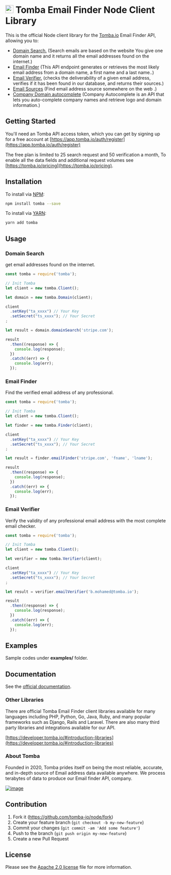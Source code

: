 # [<img src="https://tomba.io/logo.svg" alt="Tomba" width="25"/>](https://tomba.io/) Tomba Email Finder Node Client Library

This is the official Node client library for the [Tomba.io](https://tomba.io) Email Finder API,
allowing you to:

- [Domain Search.](https://tomba.io/domain-search) (Search emails are based on the website You give one domain name and it returns all the email addresses found on the internet.)
- [Email Finder](https://tomba.io/email-finder) (This API endpoint generates or retrieves the most likely email address from a domain name, a first name and a last name..)
- [Email Verifier.](https://tomba.io/email-verifier) (checks the deliverability of a given email address, verifies if it has been found in our database, and returns their sources.)
- [Email Sources](https://developer.tomba.io/#email-sources) (Find email address source somewhere on the web .)
- [Company Domain autocomplete](https://developer.tomba.io/#autocomplete) (Company Autocomplete is an API that lets you auto-complete company names and retrieve logo and domain information.)

## Getting Started

You'll need an Tomba API access token, which you can get by signing up for a free account at [https://app.tomba.io/auth/register](https://app.tomba.io/auth/register)

The free plan is limited to 25 search request and 50 verification a month,  To enable all the data fields and additional request volumes see [https://tomba.io/pricing](https://tomba.io/pricing).

## Installation

To install via [NPM](https://www.npmjs.com/package/tomba):

```bash
npm install tomba --save
```

To install via [YARN](https://yarnpkg.com/package/tomba):

```bash
yarn add tomba 
```

## Usage

### Domain Search

get email addresses found on the internet.

```js
const tomba = require('tomba');

// Init Tomba
let client = new tomba.Client();

let domain = new tomba.Domain(client);

client
  .setKey("ta_xxxx") // Your Key
  .setSecret("ts_xxxx"); // Your Secret
;

let result = domain.domainSearch('stripe.com');

result
  .then((response) => {
    console.log(response);
  })
  .catch((err) => {
    console.log(err);
  });
```

### Email Finder

Find the verified email address of any professional.

```js
const tomba = require('tomba');

// Init Tomba
let client = new tomba.Client();

let finder = new tomba.Finder(client);

client
  .setKey("ta_xxxx") // Your Key
  .setSecret("ts_xxxx"); // Your Secret
;

let result = finder.emailFinder('stripe.com', 'fname', 'lname');

result
  .then((response) => {
    console.log(response);
  })
  .catch((err) => {
    console.log(err);
  });
```

### Email Verifier

Verify the validity of any professional email address with the most complete email checker.

```js
const tomba = require('tomba');

// Init Tomba
let client = new tomba.Client();

let verifier = new tomba.Verifier(client);

client
  .setKey("ta_xxxx") // Your Key
  .setSecret("ts_xxxx"); // Your Secret
;

let result = verifier.emailVerifier('b.mohamed@tomba.io');

result
  .then((response) => {
    console.log(response);
  })
  .catch((err) => {
    console.log(err);
  });
```

## Examples

Sample codes under **examples/** folder.

## Documentation

See the [official documentation](https://developer.tomba.io/).

### Other Libraries

There are official Tomba Email Finder client libraries available for many languages including PHP, Python, Go, Java, Ruby, and many popular frameworks such as Django, Rails and Laravel. There are also many third party libraries and integrations available for our API.

[https://developer.tomba.io/#introduction-libraries](https://developer.tomba.io/#introduction-libraries)

### About Tomba

Founded in 2020, Tomba prides itself on being the most reliable, accurate, and in-depth source of Email address data available anywhere. We process terabytes of data to produce our Email finder API, company.

[![image](https://avatars.githubusercontent.com/u/67979591?s=200&v=4)](https://tomba.io/)

## Contribution

1. Fork it (<https://github.com/tomba-io/node/fork>)
2. Create your feature branch (`git checkout -b my-new-feature`)
3. Commit your changes (`git commit -am 'Add some feature'`)
4. Push to the branch (`git push origin my-new-feature`)
5. Create a new Pull Request

## License

Please see the [Apache 2.0 license](http://www.apache.org/licenses/LICENSE-2.0.html) file for more information.

